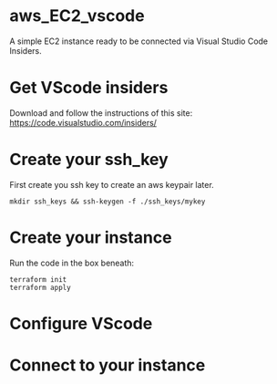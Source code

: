 # aws_EC2_vscode
A simple EC2 instance ready to be connected via Visual Studio Code Insiders.

# Get VScode insiders
Download and follow the instructions of this site: https://code.visualstudio.com/insiders/

# Create your ssh_key
First create you ssh key to create an aws keypair later.
```
mkdir ssh_keys && ssh-keygen -f ./ssh_keys/mykey
```

# Create your instance
Run the code in the box beneath:
```
terraform init
terraform apply
```

# Configure VScode

# Connect to your instance

